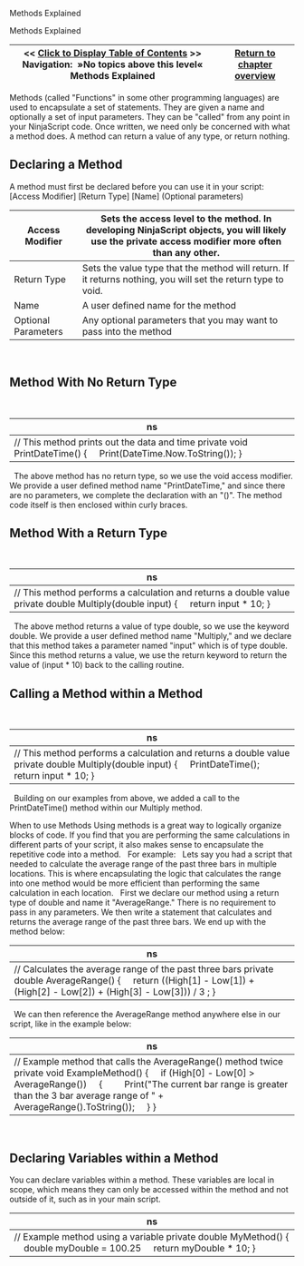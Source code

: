 ﻿
Methods Explained

Methods Explained

| \<\< [Click to Display Table of Contents](functions_and_methods_explaine.md) \>\> **Navigation:**   »No topics above this level«   Methods Explained | [Return to chapter overview](sharpdx_directwrite_textlayout-1.md) |
| --- | --- |
Methods (called "Functions" in some other programming languages) are used to encapsulate a set of statements. They are given a name and optionally a set of input parameters. They can be "called" from any point in your NinjaScript code. Once written, we need only be concerned with what a method does. A method can return a value of any type, or return nothing.
 
## Declaring a Method
A method must first be declared before you can use it in your script:
 
\[Access Modifier] \[Return Type] \[Name] (Optional parameters)
 

| Access Modifier | Sets the access level to the method. In developing NinjaScript objects, you will likely use the private access modifier more often than any other. |
| --- | --- |
| Return Type | Sets the value type that the method will return. If it returns nothing, you will set the return type to void. |
| Name | A user defined name for the method |
| Optional Parameters | Any optional parameters that you may want to pass into the method |
 
## Method With No Return Type
 

| ns |
| --- |
| // This method prints out the data and time private void PrintDateTime() {      Print(DateTime.Now.ToString()); } |
 
The above method has no return type, so we use the void access modifier. We provide a user defined method name "PrintDateTime," and since there are no parameters, we complete the declaration with an "()". The method code itself is then enclosed within curly braces.
 
## Method With a Return Type
 

| ns |
| --- |
| // This method performs a calculation and returns a double value private double Multiply(double input) {      return input \* 10; } |
 
The above method returns a value of type double, so we use the keyword double. We provide a user defined method name "Multiply," and we declare that this method takes a parameter named "input" which is of type double. Since this method returns a value, we use the return keyword to return the value of (input \* 10\) back to the calling routine.
 
## Calling a Method within a Method
 

| ns |
| --- |
| // This method performs a calculation and returns a double value private double Multiply(double input) {      PrintDateTime();      return input \* 10; } |
 
Building on our examples from above, we added a call to the PrintDateTime() method within our Multiply method.
   

When to use Methods
Using methods is a great way to logically organize blocks of code. If you find that you are performing the same calculations in different parts of your script, it also makes sense to encapsulate the repetitive code into a method.
 
For example:
 
Lets say you had a script that needed to calculate the average range of the past three bars in multiple locations. This is where encapsulating the logic that calculates the range into one method would be more efficient than performing the same calculation in each location.
 
First we declare our method using a return type of double and name it "AverageRange." There is no requirement to pass in any parameters. We then write a statement that calculates and returns the average range of the past three bars. We end up with the method below:
 

| ns |
| --- |
| // Calculates the average range of the past three bars private double AverageRange() {      return ((High\[1] \- Low\[1]) \+ (High\[2] \- Low\[2]) \+ (High\[3] \- Low\[3])) / 3 ; } |
 
We can then reference the AverageRange method anywhere else in our script, like in the example below:
 

| ns |
| --- |
| // Example method that calls the AverageRange() method twice private void ExampleMethod() {      if (High\[0] \- Low\[0] \> AverageRange())      {          Print("The current bar range is greater than the 3 bar average range of " \+            AverageRange().ToString());      } } |
 
## Declaring Variables within a Method
You can declare variables within a method. These variables are local in scope, which means they can only be accessed within the method and not outside of it, such as in your main script.
 

| ns |
| --- |
| // Example method using a variable private double MyMethod() {      double myDouble \= 100\.25      return myDouble \* 10; } |
